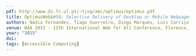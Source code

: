 ```yaml
---
pdf: http://www.di.fc.ul.pt/~tjvg/amc/optimus/optimus.pdf
title: OptimusWeb&#58; Selective Delivery of Desktop or Mobile Webpages
authors: Nádia Fernandes, Tiago Guerreiro, Diogo Marques, Luís Carriço
venue: W4A 2015 - 12th International Web for All Conference, Florence, Italy, May, 2015
year: "2015"
doi: 
tags: [Accessible Computing]
---
```

